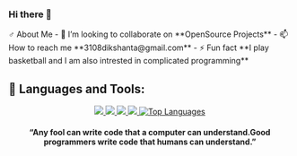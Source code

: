 ### Hi there 👋


<p align ="left">
  ♂ About Me    
    - 👯 I’m looking to collaborate on **OpenSource Projects**
    - 📫 How to reach me **3108dikshanta@gmail.com**
    - ⚡ Fun fact **I play basketball and I am also intrested in complicated programming**
  </p>
   

## 🚀 Languages and Tools:

<p align="center"> 
    <a href="https://developer.mozilla.org/en-US/docs/Web/JavaScript" target="_blank"> <img src="https://img.icons8.com/color/48/000000/javascript.png"/> </a> 
    <a href="https://www.w3.org/html/" target="_blank"> <img src="https://img.icons8.com/color/48/000000/html-5.png"/> </a> 
    <a href="https://www.w3schools.com/css/" target="_blank"> <img src="https://img.icons8.com/color/48/000000/css3.png"/> </a> 
    <a href="https://www.python.org" target="_blank"> <img src="https://img.icons8.com/color/48/000000/python.png"/> </a> 
    <a href="https://github.com/dabster108/github-readme-stats"><img alt=" Top Languages" src="https://github-readme-stats.vercel.app/api/top-langs/?username=dabster108&langs_count=8&count_private=true&layout=compact&theme=react&hide_border=true&bg_color=0D1117" /></a>
</p>
    
     


 
<h4 align ="center"> “Any fool can write code that a computer can understand.Good programmers write code that humans can understand.” </h4>

 







